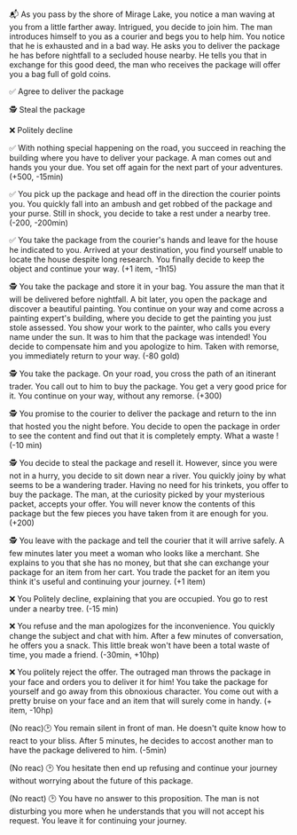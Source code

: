 📬 As you pass by the shore of Mirage Lake, you notice a man waving at you from a little farther away. Intrigued, you decide to join him. The man introduces himself to you as a courier and begs you to help him. You notice that he is exhausted and in a bad way. He asks you to deliver the package he has before nightfall to a secluded house nearby. He tells you that in exchange for this good deed, the man who receives the package will offer you a bag full of gold coins.

✅ Agree to deliver the package

🕵️ Steal the package

❌ Politely decline

✅ With nothing special happening on the road, you succeed in reaching the building where you have to deliver your package. A man comes out and hands you your due. You set off again for the next part of your adventures.
(+500, -15min)

✅ You pick up the package and head off in the direction the courier points you. You quickly fall into an ambush and get robbed of the package and your purse. Still in shock, you decide to take a rest under a nearby tree.
(-200, -200min)

✅ You take the package from the courier's hands and leave for the house he indicated to you. Arrived at your destination, you find yourself unable to locate the house despite long research. You finally decide to keep the object and continue your way.
(+1 item, -1h15)

🕵️ You take the package and store it in your bag. You assure the man that it will be delivered before nightfall. A bit later, you open the package and discover a beautiful painting. You continue on your way and come across a painting expert's building, where you decide to get the painting you just stole assessed. You show your work to the painter, who calls you every name under the sun. It was to him that the package was intended! You decide to compensate him and you apologize to him. Taken with remorse, you immediately return to your way.
(-80 gold)

🕵️ You take the package. On your road, you cross the path of an itinerant trader. You call out to him to buy the package. You get a very good price for it. You continue on your way, without any remorse.
(+300)

🕵️ You promise to the courier to deliver the package and return to the inn that hosted you the night before. You decide to open the package in order to see the content and find out that it is completely empty. What a waste !
(-10 min)

🕵️ You decide to steal the package and resell it. However, since you were not in a hurry, you decide to sit down near a river. You quickly joiny by what seems to be a wandering trader. Having no need for his trinkets, you offer to buy the package. The man, at the curiosity picked by your mysterious packet, accepts your offer. You will never know the contents of this package but the few pieces you have taken from it are enough for you.
(+200)

🕵️ You leave with the package and tell the courier that it will arrive safely. A few minutes later you meet a woman who looks like a merchant. She explains to you that she has no money, but that she can exchange your package for an item from her cart. You trade the packet for an item you think it's useful and continuing your journey.
(+1 item)

❌ You Politely decline, explaining that you are occupied. You go to rest under a nearby tree.
(-15 min)

❌ You refuse and the man apologizes for the inconvenience. You quickly change the subject and chat with him. After a few minutes of conversation, he offers you a snack. This little break won't have been a total waste of time, you made a friend.
(-30min, +10hp)

❌ You politely reject the offer. The outraged man throws the package in your face and orders you to deliver it for him! You take the package for yourself and go away from this obnoxious character. You come out with a pretty bruise on your face and an item that will surely come in handy.
(+ item, -10hp)

(No reac)🕑 You remain silent in front of man. He doesn't quite know how to react to your bliss. After 5 minutes, he decides to accost another man to have the package delivered to him.
(-5min)

(No reac) 🕑 You hesitate then end up refusing and continue your journey without worrying about the future of this package.

(No react) 🕑 You have no answer to this proposition. The man is not disturbing you more when he understands that you will not accept his request. You leave it for continuing your journey.
